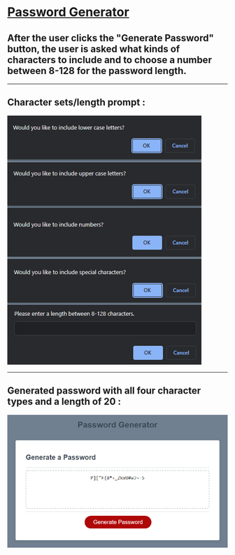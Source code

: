 # <a href="https://jamehzlee.github.io/Password-Generator/" target="_blank">Password Generator</a>


## After the user clicks the "Generate Password" button, the user is asked what kinds of characters to include and to choose a number between 8-128 for the password length.

***

## Character sets/length prompt **:**
![Character sets prompt](./assets/images/char-confirm.png)

***

## Generated password with all four character types and a length of 20 **:**

![Generated Password](./assets/images/generated-password.png)